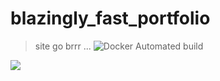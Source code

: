 # blazingly_fast_portfolio
> site go brrr ...
![Docker Automated build](https://img.shields.io/docker/automated/cougargriff/blazinglyfastportfolio)
<img src="./site_screenshot.png">
